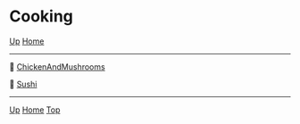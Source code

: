 # Cooking

[<i class="fas fa-arrow-circle-up"></i> Up](../index.md)
[<i class="fas fa-home"></i> Home](/index.md)

---
<link rel="stylesheet" href="https://use.fontawesome.com/releases/v5.7.2/css/all.css" integrity="sha384-fnmOCqbTlWIlj8LyTjo7mOUStjsKC4pOpQbqyi7RrhN7udi9RwhKkMHpvLbHG9Sr" crossorigin="anonymous">


📄 [ChickenAndMushrooms](ChickenAndMushrooms.md)

📄 [Sushi](Sushi.md)


---
[<i class="fas fa-arrow-circle-up"></i> Up](../index.md)
[<i class="fas fa-home"></i> Home](/index.md)
<a href="#top"><i class="fas fa-asterisk"></i> Top</a>